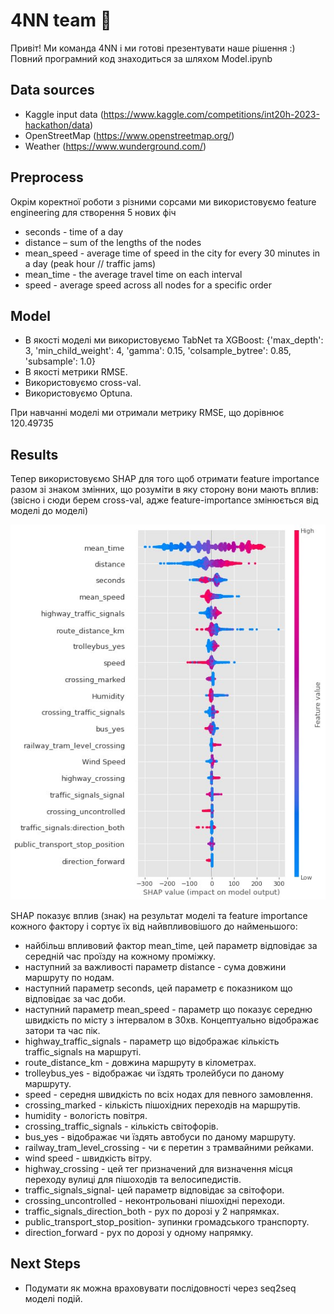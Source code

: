#  4NN team 🧨

Привіт!
Ми команда 4NN і ми готові презентувати наше рішення :)
Повний програмний код знаходиться за шляхом Model.ipynb

## Data sources

- Kaggle input data (https://www.kaggle.com/competitions/int20h-2023-hackathon/data)
- OpenStreetMap (https://www.openstreetmap.org/)
- Weather (https://www.wunderground.com/)

## Preprocess

Окрім коректної роботи з різними сорсами ми використовуємо feature engineering для створення 5 нових фіч

- seconds - time of a day
- distance – sum of the lengths of the nodes
- mean_speed - average time of speed in the city for every 30 minutes in a day (peak hour // traffic jams)
- mean_time - the average travel time on each interval
- speed - average speed across all nodes for a specific order

## Model

- В якості моделі ми використовуємо TabNet та XGBoost: {'max_depth': 3, 'min_child_weight': 4, 'gamma': 0.15, 'colsample_bytree': 0.85, 'subsample': 1.0}
- В якості метрики RMSE.
- Використовуємо cross-val.
- Використовуємо Optuna.

При навчанні моделі ми отримали метрику RMSE, що дорівнює 120.49735

## Results

Тепер використовуємо SHAP для того щоб отримати feature importance разом зі знаком змінних, що розуміти в яку сторону вони мають вплив:
(звісно і сюди берем cross-val, адже feature-importance змінюється від моделі до моделі)

![App Screenshot](result.jpg)

SHAP показує вплив (знак) на результат моделі та feature importance кожного фактору і сортує їх від найвпливовішого до найменьшого: 
- найбільш впливовий фактор mean_time, цей параметр відповідає за середній час проїзду на кожному проміжку.
- наступний за важливості параметр distance - сума довжини маршруту по нодам.
- наступний параметр seconds, цей параметр є показником що відповідає за час доби.
- наступний параметр mean_speed - параметр що показує середню швидкість по місту з інтервалом в 30хв. Концептуально відображає затори та час пік.
- highway_traffic_signals - параметр що відображає кількість traffic_signals на маршруті.
- route_distance_km - довжина маршруту в кілометрах.
- trolleybus_yes - відображає чи їздять тролейбуси по даному маршруту.
- speed - середня швидкість по всіх нодах для певного замовлення.
- crossing_marked - кількість пішохідних переходів на маршрутів.
- humidity - вологість повітря.
- crossing_traffic_signals - кількість світофорів.
- bus_yes - відображає чи їздять автобуси по даному маршруту.
- railway_tram_level_crossing - чи є перетин з трамвайними рейками.
- wind speed - швидкість вітру.
- highway_crossing - цей тег призначений для визначення місця переходу вулиці для пішоходів та велосипедистів.
- traffic_signals_signal- цей параметр відповідає за світофори.
- crossing_uncontrolled - неконтрольовані пішохідні переходи.
- traffic_signals_direction_both - рух по дорозі у 2 напрямках.
- public_transport_stop_position- зупинки громадського транспорту.
- direction_forward - рух по дорозі у одному напрямку.


## Next Steps

- Подумати як можна враховувати послідовності через seq2seq моделі подій.